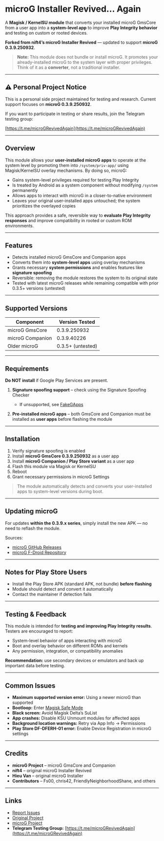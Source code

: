 # microG Installer Revived… Again

A **Magisk / KernelSU module** that converts your installed microG GmsCore from a user app into a **system-level app** to improve **Play Integrity behavior** and testing on custom or rooted devices.  

**Forked from nift4’s microG Installer Revived** — updated to support **microG 0.3.9.250932**.

> **Note:** This module does not bundle or install microG. It promotes your already-installed microG to the system layer with proper privileges. Think of it as a **converter**, not a traditional installer.

---

## ⚠ Personal Project Notice

This is a personal side project maintained for testing and research. Current support focuses on **microG 0.3.9.250932**.  

If you want to participate in testing or share results, join the Telegram testing group:

[https://t.me/microGRevivedAgain](https://t.me/microGRevivedAgain)

---

## Overview

This module allows your **user-installed microG apps** to operate at the system level by promoting them into `/system/priv-app/` using Magisk/KernelSU overlay mechanisms. By doing so, microG:

- Gains system-level privileges required for testing Play Integrity  
- Is treated by Android as a system component without modifying `/system` permanently  
- Allows apps to interact with microG in a closer-to-native environment  
- Leaves your original user-installed apps untouched; the system prioritizes the overlayed copies  

This approach provides a safe, reversible way to **evaluate Play Integrity responses** and improve compatibility in rooted or custom ROM environments.

---

## Features

- Detects installed microG GmsCore and Companion apps  
- Converts them into **system-level apps** using overlay mechanisms  
- Grants necessary **system permissions** and enables features like **signature spoofing**  
- Reversible: removing the module restores the system to its original state  
- Tested with latest microG releases while remaining compatible with prior 0.3.5+ versions (untested)

---

## Supported Versions

| Component           | Version Tested |
|--------------------|----------------|
| microG GmsCore      | 0.3.9.250932   |
| microG Companion    | 0.3.9.40226    |
| Older microG        | 0.3.5+ (untested) |

---

## Requirements

**Do NOT install** if Google Play Services are present.  

1. **Signature spoofing support** – check using the Signature Spoofing Checker
   - If unsupported, see [FakeGApps](https://github.com/whew-inc/FakeGApps/releases)  

2. **Pre-installed microG apps** – both GmsCore and Companion must be installed as **user apps** before flashing the module  

---

## Installation

1. Verify signature spoofing is enabled  
2. Install **microG GmsCore 0.3.9.250932** as a user app  
3. Install **microG Companion / Play Store variant** as a user app  
4. Flash this module via Magisk or KernelSU  
5. Reboot  
6. Grant necessary permissions in microG Settings  

> The module automatically detects and converts your user-installed apps to system-level versions during boot.

---

## Updating microG

For updates **within the 0.3.9.x series**, simply install the new APK — no need to reflash the module.  

Sources:  
- [microG GitHub Releases](https://github.com/microg/GmsCore/releases)  
- [microG F-Droid Repository](https://microg.org/download.html)

---

## Notes for Play Store Users

- Install the Play Store APK (standard APK, not bundle) **before flashing**  
- Module should detect and convert it automatically  
- Contact the maintainer if detection fails

---

## Testing & Feedback

This module is intended for **testing and improving Play Integrity results**. Testers are encouraged to report:

- System-level behavior of apps interacting with microG  
- Boot and overlay behavior on different ROMs and kernels  
- Any permission, integration, or compatibility anomalies  

**Recommendation:** use secondary devices or emulators and back up important data before testing.

---

## Common Issues

- **Maximum supported version error:** Using a newer microG than supported  
- **Bootloop:** Enter [Magisk Safe Mode](https://topjohnwu.github.io/Magisk/faq.html)  
- **Black screen:** Avoid Magisk Delta’s SuList  
- **App crashes:** Disable KSU Unmount modules for affected apps  
- **Background location warnings:** Retry via App Info → Permissions  
- **Play Store DF-DFERH-01 error:** Enable Device Registration in microG settings  

---

## Credits

- **microG Project** – microG GmsCore and Companion  
- **nift4** – original microG Installer Revived  
- **Hieu Van** – original microG Installer  
- **Contributors** – Fs00, chris42, FriendlyNeighborhoodShane, and others  

---

## Links

- [Report Issues](https://github.com/spacealtctrl/microg_installer_revived_again/issues)  
- [Original Project](https://github.com/nift4/microg_installer_revived)  
- [microG Project](https://microg.org)  
- **Telegram Testing Group:** [https://t.me/microGRevivedAgain](https://t.me/microGRevivedAgain)
